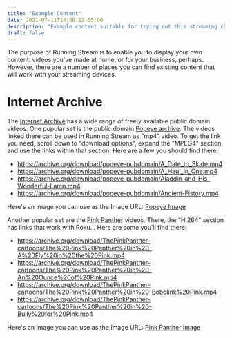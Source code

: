 ```yaml
---
title: "Example Content"
date: 2021-07-11T14:30:12-05:00
description: "Example content suitable for trying out this streaming channel"
draft: false
---
```


The purpose of Running Stream is to enable you to display your own content: videos you've made at home, or for your business, perhaps.  However, there are a number of places you can find existing content that will work with your streaming devices.

# Internet Archive

The [Internet Archive](https://archive.org) has a wide range of freely available public domain videos.  One popular set is the public domain [Popeye archive](https://archive.org/details/popeye-pubdomain/).  The videos linked there can be used in Running Stream as "mp4" video.  To get the link you need, scroll down to "download options", expand the "MPEG4" section, and use the links within that section.  Here are a few you should find there:

* https://archive.org/download/popeye-pubdomain/A_Date_to_Skate.mp4
* https://archive.org/download/popeye-pubdomain/A_Haul_in_One.mp4
* https://archive.org/download/popeye-pubdomain/Aladdin-and-His-Wonderful-Lamp.mp4
* https://archive.org/download/popeye-pubdomain/Ancient-Fistory.mp4

Here's an image you can use as the Image URL: [Popeye Image](popeye_image.png)

Another popular set are the [Pink Panther](https://archive.org/details/ThePinkPanther-cartoons/) videos.  There, the "H.264" section has links that work with Roku...  Here are some you'll find there:

* https://archive.org/download/ThePinkPanther-cartoons/The%20Pink%20Panther%20in%20-A%20Fly%20in%20the%20Pink.mp4
* https://archive.org/download/ThePinkPanther-cartoons/The%20Pink%20Panther%20in%20-An%20Ounce%20of%20Pink.mp4
* https://archive.org/download/ThePinkPanther-cartoons/The%20Pink%20Panther%20in%20-Bobolink%20Pink.mp4
* https://archive.org/download/ThePinkPanther-cartoons/The%20Pink%20Panther%20in%20-Bully%20for%20Pink.mp4

Here's an image you can use as the Image URL: [Pink Panther Image](pinkpanther_image.png)
